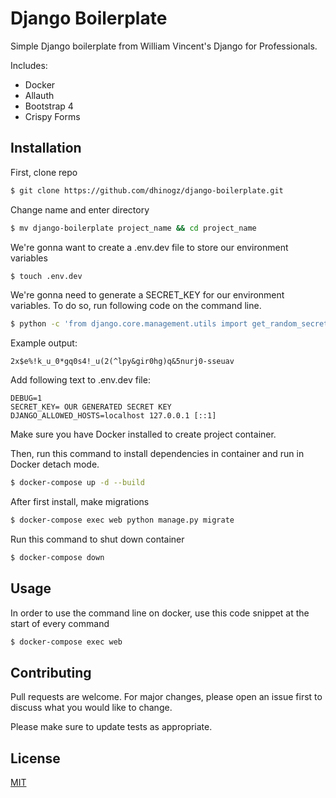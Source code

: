 # Django Boilerplate

Simple Django boilerplate from William Vincent's Django for Professionals. 

Includes:
- Docker
- Allauth
- Bootstrap 4
- Crispy Forms

## Installation


First, clone repo
```bash
$ git clone https://github.com/dhinogz/django-boilerplate.git
```

Change name and enter directory
```bash
$ mv django-boilerplate project_name && cd project_name
```

We're gonna want to create a .env.dev file to store our environment variables
```bash
$ touch .env.dev
```

We're gonna need to generate a SECRET_KEY for our environment variables. To do so, run following code on the command line.
```bash
$ python -c 'from django.core.management.utils import get_random_secret_key; print(get_random_secret_key())'
```
Example output:
```
2x$e%!k_u_0*gq0s4!_u(2(^lpy&gir0hg)q&5nurj0-sseuav
```

Add following text to .env.dev file:
```
DEBUG=1
SECRET_KEY= OUR GENERATED SECRET KEY
DJANGO_ALLOWED_HOSTS=localhost 127.0.0.1 [::1]
```

Make sure you have Docker installed to create project container.

Then, run this command to install dependencies in container and run in Docker detach mode. 
```bash
$ docker-compose up -d --build
```
After first install, make migrations
```bash
$ docker-compose exec web python manage.py migrate
```



Run this command to shut down container
```bash
$ docker-compose down
```




## Usage

In order to use the command line on docker, use this code snippet at the start of every command
```bash
$ docker-compose exec web
```

## Contributing
Pull requests are welcome. For major changes, please open an issue first to discuss what you would like to change.

Please make sure to update tests as appropriate.

## License
[MIT](https://choosealicense.com/licenses/mit/)